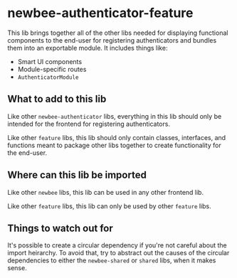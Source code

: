 # newbee-authenticator-feature

This lib brings together all of the other libs needed for displaying functional components to the end-user for registering authenticators and bundles them into an exportable module. It includes things like:

- Smart UI components
- Module-specific routes
- `AuthenticatorModule`

## What to add to this lib

Like other `newbee-authenticator` libs, everything in this lib should only be intended for the frontend for registering authenticators.

Like other `feature` libs, this lib should only contain classes, interfaces, and functions meant to package other libs together to create functionality for the end-user.

## Where can this lib be imported

Like other `newbee` libs, this lib can be used in any other frontend lib.

Like other `feature` libs, this lib can only be used by other `feature` libs.

## Things to watch out for

It's possible to create a circular dependency if you're not careful about the import heirarchy. To avoid that, try to abstract out the causes of the circular dependencies to either the `newbee-shared` or `shared` libs, when it makes sense.
